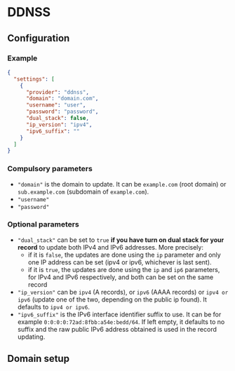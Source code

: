 # DDNSS

## Configuration

### Example

```json
{
  "settings": [
    {
      "provider": "ddnss",
      "domain": "domain.com",
      "username": "user",
      "password": "password",
      "dual_stack": false,
      "ip_version": "ipv4",
      "ipv6_suffix": ""
    }
  ]
}
```

### Compulsory parameters

- `"domain"` is the domain to update. It can be `example.com` (root domain) or `sub.example.com` (subdomain of `example.com`).
- `"username"`
- `"password"`

### Optional parameters

- `"dual_stack"` can be set to `true` **if you have turn on dual stack for your record** to update both IPv4 and IPv6 addresses. More precisely:
  - if it is `false`, the updates are done using the `ip` parameter and only one IP address can be set (ipv4 or ipv6, whichever is last sent).
  - if it is `true`, the updates are done using the `ip` and `ip6` parameters, for IPv4 and IPv6 respectively, and both can be set on the same record
- `"ip_version"` can be `ipv4` (A records), or `ipv6` (AAAA records) or `ipv4 or ipv6` (update one of the two, depending on the public ip found). It defaults to `ipv4 or ipv6`.
- `"ipv6_suffix"` is the IPv6 interface identifier suffix to use. It can be for example `0:0:0:0:72ad:8fbb:a54e:bedd/64`. If left empty, it defaults to no suffix and the raw public IPv6 address obtained is used in the record updating.

## Domain setup
